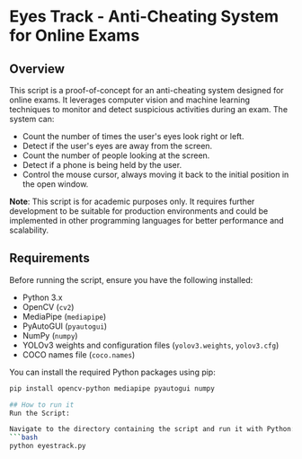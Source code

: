 # Eyes Track - Anti-Cheating System for Online Exams

## Overview

This script is a proof-of-concept for an anti-cheating system designed for online exams. It leverages computer vision and machine learning techniques to monitor and detect suspicious activities during an exam. The system can:

- Count the number of times the user's eyes look right or left.
- Detect if the user's eyes are away from the screen.
- Count the number of people looking at the screen.
- Detect if a phone is being held by the user.
- Control the mouse cursor, always moving it back to the initial position in the open window.

**Note**: This script is for academic purposes only. It requires further development to be suitable for production environments and could be implemented in other programming languages for better performance and scalability.

## Requirements

Before running the script, ensure you have the following installed:

- Python 3.x
- OpenCV (`cv2`)
- MediaPipe (`mediapipe`)
- PyAutoGUI (`pyautogui`)
- NumPy (`numpy`)
- YOLOv3 weights and configuration files (`yolov3.weights`, `yolov3.cfg`)
- COCO names file (`coco.names`)

You can install the required Python packages using pip:

```bash
pip install opencv-python mediapipe pyautogui numpy

## How to run it 
Run the Script:

Navigate to the directory containing the script and run it with Python:
```bash
python eyestrack.py

